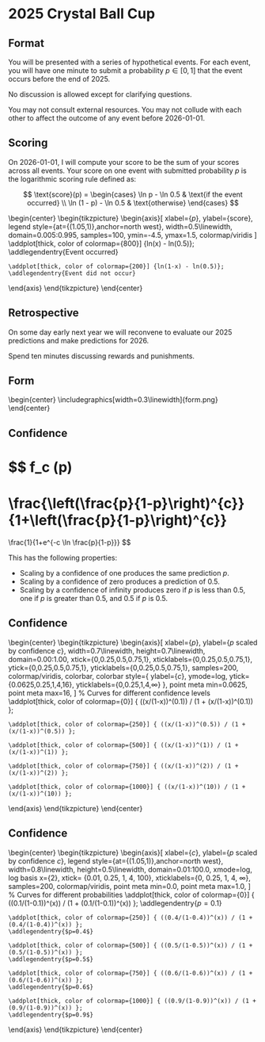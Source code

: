 # 2025 Crystal Ball Cup

## Format

You will be presented with a series of hypothetical events. For each event, you will have
one minute to submit a probability $p \in [0, 1]$ that the event occurs before the end
of 2025.

No discussion is allowed except for clarifying questions.

You may not consult external resources. You may not collude with each other to affect the
outcome of any event before 2026-01-01.

## Scoring

On 2026-01-01, I will compute your score to be the sum of your scores across all events.
Your score on one event with submitted probability $p$ is the logarithmic scoring rule
defined as:

$$
\text{score}(p) =
\begin{cases}
\ln p - \ln 0.5 & \text{if the event occurred} \\
\ln (1 - p) - \ln 0.5 & \text{otherwise}
\end{cases}
$$

\begin{center}
\begin{tikzpicture}
  \begin{axis}[
      xlabel={$p$},
      ylabel={score},
      legend style={at={(1.05,1)},anchor=north west},
      width=0.5\linewidth,
      domain=0.005:0.995,
      samples=100,
      ymin=-4.5, ymax=1.5,
      colormap/viridis
    ]
    \addplot[thick, color of colormap={800}] {ln(x) - ln(0.5)};
    \addlegendentry{Event occurred}

    \addplot[thick, color of colormap={200}] {ln(1-x) - ln(0.5)};
    \addlegendentry{Event did not occur}
  \end{axis}
\end{tikzpicture}
\end{center}

## Retrospective

On some day early next year we will reconvene to evaluate our 2025 predictions
and make predictions for 2026.

Spend ten minutes discussing rewards and punishments.

## Form

\begin{center}
\includegraphics[width=0.3\linewidth]{form.png}
\end{center}

## Confidence

$$
f_c (p)
=
\frac{\left(\frac{p}{1-p}\right)^{c}}{1+\left(\frac{p}{1-p}\right)^{c}}
=
\frac{1}{1+e^{-c \ln \frac{p}{1-p}}}
$$

This has the following properties:

- Scaling by a confidence of one produces the same prediction $p$.
- Scaling by a confidence of zero produces a prediction of $0.5$.
- Scaling by a confidence of infinity produces zero if $p$ is less than $0.5$,
  one if $p$ is greater than $0.5$, and $0.5$ if $p$ is $0.5$.

## Confidence

\begin{center}
\begin{tikzpicture}
  \begin{axis}[
      xlabel={$p$},
      ylabel={$p$ scaled by confidence $c$},
      width=0.7\linewidth,
      height=0.7\linewidth,
      domain=0.00:1.00,
      xtick={0,0.25,0.5,0.75,1},
      xticklabels={$0$,$0.25$,$0.5$,$0.75$,$1$},
      ytick={0,0.25,0.5,0.75,1},
      yticklabels={$0$,$0.25$,$0.5$,$0.75$,$1$},
      samples=200,
      colormap/viridis,
      colorbar,
      colorbar style={
        ylabel={$c$},
        ymode=log,
        ytick={0.0625,0.25,1,4,16},
        yticklabels={$0$,$0.25$,$1$,$4$,$\infty$}
      },
      point meta min=0.0625,
      point meta max=16,
    ]
    % Curves for different confidence levels
    \addplot[thick, color of colormap={0}] { ((x/(1-x))^(0.1)) / (1 + (x/(1-x))^(0.1)) };

    \addplot[thick, color of colormap={250}] { ((x/(1-x))^(0.5)) / (1 + (x/(1-x))^(0.5)) };

    \addplot[thick, color of colormap={500}] { ((x/(1-x))^(1)) / (1 + (x/(1-x))^(1)) };

    \addplot[thick, color of colormap={750}] { ((x/(1-x))^(2)) / (1 + (x/(1-x))^(2)) };

    \addplot[thick, color of colormap={1000}] { ((x/(1-x))^(10)) / (1 + (x/(1-x))^(10)) };
  \end{axis}
\end{tikzpicture}
\end{center}

## Confidence

\begin{center}
\begin{tikzpicture}
  \begin{axis}[
      xlabel={$c$},
      ylabel={$p$ scaled by confidence $c$},
      legend style={at={(1.05,1)},anchor=north west},
      width=0.8\linewidth,
      height=0.5\linewidth,
      domain=0.01:100.0,
      xmode=log,
      log basis x={2},
      xtick=      {0.01,  0.25,   1,   4,      100},
      xticklabels={$0$,  $0.25$, $1$, $4$, $\infty$},
      samples=200,
      colormap/viridis,
      point meta min=0.0,
      point meta max=1.0,
    ]
    % Curves for different probabilities
    \addplot[thick, color of colormap={0}] { ((0.1/(1-0.1))^(x)) / (1 + (0.1/(1-0.1))^(x)) };
    \addlegendentry{$p=0.1$}

    \addplot[thick, color of colormap={250}] { ((0.4/(1-0.4))^(x)) / (1 + (0.4/(1-0.4))^(x)) };
    \addlegendentry{$p=0.4$}

    \addplot[thick, color of colormap={500}] { ((0.5/(1-0.5))^(x)) / (1 + (0.5/(1-0.5))^(x)) };
    \addlegendentry{$p=0.5$}

    \addplot[thick, color of colormap={750}] { ((0.6/(1-0.6))^(x)) / (1 + (0.6/(1-0.6))^(x)) };
    \addlegendentry{$p=0.6$}

    \addplot[thick, color of colormap={1000}] { ((0.9/(1-0.9))^(x)) / (1 + (0.9/(1-0.9))^(x)) };
    \addlegendentry{$p=0.9$}
  \end{axis}
\end{tikzpicture}
\end{center}
